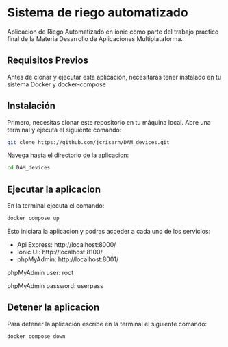 # Sistema de riego automatizado
Aplicacion de Riego Automatizado en ionic como parte del trabajo practico final de la Materia Desarrollo de Aplicaciones Multiplataforma.

## Requisitos Previos
Antes de clonar y ejecutar esta aplicación, necesitarás tener instalado en tu sistema Docker y docker-compose

## Instalación
Primero, necesitas clonar este repositorio en tu máquina local. Abre una terminal y ejecuta el siguiente comando:

```bash
git clone https://github.com/jcrisarh/DAM_devices.git

```
Navega hasta el directorio de la aplicacion: 

```bash
cd DAM_devices

```
## Ejecutar la aplicacion

En la terminal ejecuta el comando:
```bash
docker compose up

```
Esto iniciara la aplicacion y podras acceder a cada uno de los servicios:
- Api Express: http://localhost:8000/
- Ionic UI: http://localhost:8100/
- phpMyAdmin: http://localhost:8001/

phpMyAdmin user: root

phpMyAdmin password: userpass

## Detener la aplicacion
Para detener la aplicación escribe en la terminal el siguiente comando:

```bash
docker compose down

```


